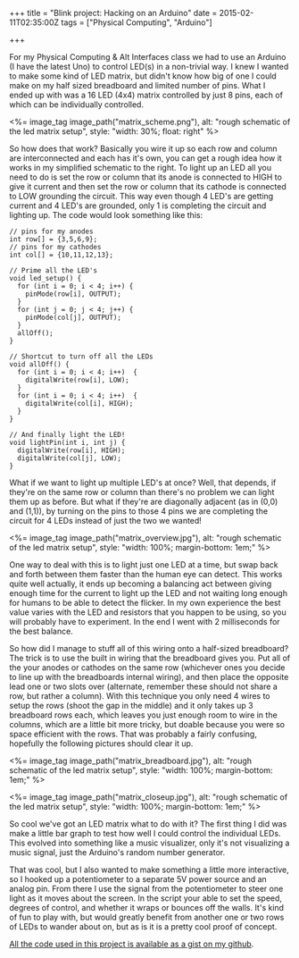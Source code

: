 +++
title = "Blink project: Hacking on an Arduino"
date = 2015-02-11T02:35:00Z
tags = ["Physical Computing", "Arduino"]

+++

For my Physical Computing &amp; Alt Interfaces class we had to use an Arduino (I have the latest Uno) to control LED(s) in a non-trivial way. I knew I wanted to make some kind of LED matrix, but didn't know how big of one I could make on my half sized breadboard and limited number of pins. What I ended up with was a 16 LED (4x4) matrix controlled by just 8 pins, each of which can be individually controlled.

<%= image_tag image_path("matrix_scheme.png"), alt: "rough schematic of the led matrix setup", style: "width: 30%; float: right" %>

So how does that work? Basically you wire it up so each row and column are interconnected and each has it's own, you can get a rough idea how it works in my simplified schematic to the right. To light up an LED all you need to do is set the row or column that its anode is connected to HIGH to give it current and then set the row or column that its cathode is connected to LOW grounding the circuit. This way even though 4 LED's are getting current and 4 LED's are grounded, only 1 is completing the circuit and lighting up. The code would look something like this:


~~~
// pins for my anodes
int row[] = {3,5,6,9};
// pins for my cathodes
int col[] = {10,11,12,13};

// Prime all the LED's
void led_setup() {
  for (int i = 0; i < 4; i++) {
    pinMode(row[i], OUTPUT);
  }
  for (int j = 0; j < 4; j++) {
    pinMode(col[j], OUTPUT);
  }
  allOff();
}

// Shortcut to turn off all the LEDs
void allOff() {
  for (int i = 0; i < 4; i++)  {
    digitalWrite(row[i], LOW);
  }
  for (int i = 0; i < 4; i++)  {
    digitalWrite(col[i], HIGH);
  }
}

// And finally light the LED!
void lightPin(int i, int j) {
  digitalWrite(row[i], HIGH);
  digitalWrite(col[j], LOW);
}
~~~

What if we want to light up multiple LED's at once? Well, that depends, if they're on the same row or column than there's no problem we can light them up as before. But what if they're are diagonally adjacent (as in (0,0) and (1,1)), by turning on the pins to those 4 pins we are completing the circuit for 4 LEDs instead of just the two we wanted!

<%= image_tag image_path("matrix_overview.jpg"), alt: "rough schematic of the led matrix setup", style: "width: 100%; margin-bottom: 1em;" %>

One way to deal with this is to light just one LED at a time, but swap back and forth between them faster than the human eye can detect. This works quite well actually, it ends up becoming a balancing act between giving enough time for the current to light up the LED and not waiting long enough for humans to be able to detect the flicker. In my own experience the best value varies with the LED and resistors that you happen to be using, so you will probably have to experiment. In the end I went with 2 milliseconds for the best balance.

So how did I manage to stuff all of this wiring onto a half-sized breadboard? The trick is to use the built in wiring that the breadboard gives you. Put all of the your anodes or cathodes on the same row (whichever ones you decide to line up with the breadboards internal wiring), and then place the opposite lead one or two slots over (alternate, remember these should not share a row, but rather a column). With this technique you only need 4 wires to setup the rows (shoot the gap in the middle) and it only takes up 3 breadboard rows each, which leaves you just enough room to wire in the columns, which are a little bit more tricky, but doable because you were so space efficient with the rows. That was probably a fairly confusing, hopefully the following pictures should clear it up.

<%= image_tag image_path("matrix_breadboard.jpg"), alt: "rough schematic of the led matrix setup", style: "width: 100%; margin-bottom: 1em;" %>

<%= image_tag image_path("matrix_closeup.jpg"), alt: "rough schematic of the led matrix setup", style: "width: 100%; margin-bottom: 1em;" %>

So cool we've got an LED matrix what to do with it? The first thing I did was make a little bar graph to test how well I could control the individual LEDs. This evolved into something like a music visualizer, only it's not visualizing a music signal, just the Arduino's random number generator.

That was cool, but I also wanted to make something a little more interactive, so I hooked up a potentiometer to a separate 5V power source and an analog pin. From there I use the signal from the potentiometer to steer one light as it moves about the screen. In the script your able to set the speed, degrees of control, and whether it wraps or bounces off the walls. It's kind of fun to play with, but would greatly benefit from another one or two rows of LEDs to wander about on, but as is it is a pretty cool proof of concept.

[All the code used in this project is available as a gist on my github](https://gist.github.com/dropofwill/2596fab1d9236557d862).
